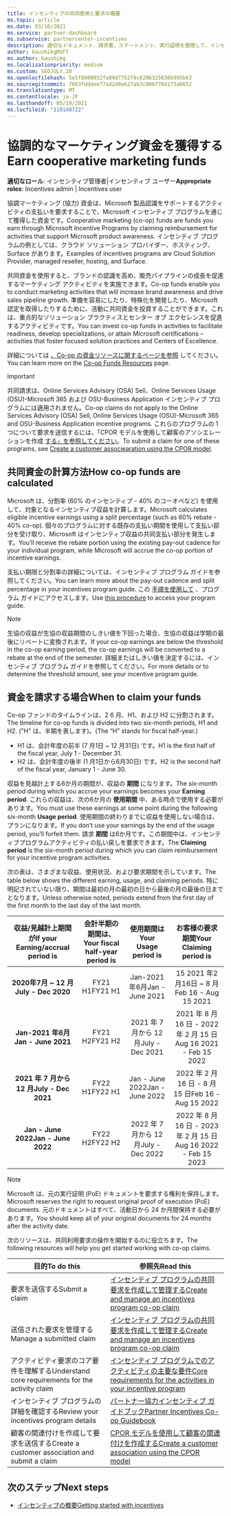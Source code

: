 ```yaml
---
title: インセンティブの共同使用と要求の概要
ms.topic: article
ms.date: 03/10/2021
ms.service: partner-dashboard
ms.subservice: partnercenter-incentives
description: 適切なドキュメント、請求書、ステートメント、実行証明を整理して、インセンティブの共同申請を成功に送信する方法について説明します。
author: kaushikgMSFT
ms.author: kaushikg
ms.localizationpriority: medium
ms.custom: SEOJULY.20
ms.openlocfilehash: 5e5f8000032fa09d7752f8c6206325630b995b63
ms.sourcegitcommit: 7063fdddee77ad2d8e627ab3c806f76d173ab652
ms.translationtype: MT
ms.contentlocale: ja-JP
ms.lasthandoff: 05/19/2021
ms.locfileid: "110148722"
---
```

# <a name="earn-cooperative-marketing-funds"></a><span data-ttu-id="78b09-103">協調的なマーケティング資金を獲得する</span><span class="sxs-lookup"><span data-stu-id="78b09-103">Earn cooperative marketing funds</span></span>

<span data-ttu-id="78b09-104">**適切なロール**: インセンティブ管理者|インセンティブ ユーザー</span><span class="sxs-lookup"><span data-stu-id="78b09-104">**Appropriate roles**: Incentives admin | Incentives user</span></span>

<span data-ttu-id="78b09-105">協調マーケティング (協力) 資金は、Microsoft 製品認識をサポートするアクティビティの支払いを要求することで、Microsoft インセンティブ プログラムを通じて獲得した資金です。</span><span class="sxs-lookup"><span data-stu-id="78b09-105">Cooperative marketing (co-op) funds are funds you earn through Microsoft Incentive Programs by claiming reimbursement for activities that support Microsoft product awareness.</span></span> <span data-ttu-id="78b09-106">インセンティブ プログラムの例としては、クラウド ソリューション プロバイダー、ホスティング、Surface があります。</span><span class="sxs-lookup"><span data-stu-id="78b09-106">Examples of incentives programs are Cloud Solution Provider, managed reseller, hosting, and Surface.</span></span>

<span data-ttu-id="78b09-107">共同資金を使用すると、ブランドの認識を高め、販売パイプラインの成長を促進するマーケティング アクティビティを実施できます。</span><span class="sxs-lookup"><span data-stu-id="78b09-107">Co-op funds enable you to conduct marketing activities that will increase brand awareness and drive sales pipeline growth.</span></span> <span data-ttu-id="78b09-108">準備を容易にしたり、特殊化を開発したり、Microsoft 認定を取得したりするために、活動に共同資金を投資することができます。これは、重点的なソリューション プラクティスとセンター オブ エクセレンスを促進するアクティビティです。</span><span class="sxs-lookup"><span data-stu-id="78b09-108">You can invest co-op funds in activities to facilitate readiness, develop specializations, or attain Microsoft certifications – activities that foster focused solution practices and Centers of Excellence.</span></span>

<span data-ttu-id="78b09-109">詳細については [、Co-op の資金リソースに関するページを参照](https://partner.microsoft.com/asset/collection/co-op-funds-resources#/) してください。</span><span class="sxs-lookup"><span data-stu-id="78b09-109">You can learn more on the [Co-op Funds Resources](https://partner.microsoft.com/asset/collection/co-op-funds-resources#/) page.</span></span>

>[!Important]
><span data-ttu-id="78b09-110">共同請求は、Online Services Advisory (OSA) Sell、Online Services Usage (OSU)-Microsoft 365 および OSU-Business Application インセンティブ プログラムには適用されません。</span><span class="sxs-lookup"><span data-stu-id="78b09-110">Co-op claims do not apply to the Online Services Advisory (OSA) Sell, Online Services Usage (OSU)-Microsoft 365 and OSU-Business Application incentive programs.</span></span> <span data-ttu-id="78b09-111">これらのプログラムの 1 つについて要求を送信するには、「CPOR モデルを使用して顧客のアソシエレーションを作成 [する」を参照してください](submit-osa-claim.md)。</span><span class="sxs-lookup"><span data-stu-id="78b09-111">To submit a claim for one of these programs, see [Create a customer associearation using the CPOR model](submit-osa-claim.md).</span></span>

## <a name="how-co-op-funds-are-calculated"></a><span data-ttu-id="78b09-112">共同資金の計算方法</span><span class="sxs-lookup"><span data-stu-id="78b09-112">How co-op funds are calculated</span></span>

<span data-ttu-id="78b09-113">Microsoft は、分割率 (60% のインセンティブ - 40% のコーオペなど) を使用して、対象となるインセンティブ収益を計算します。</span><span class="sxs-lookup"><span data-stu-id="78b09-113">Microsoft calculates eligible incentive earnings using a split percentage (such as 60% rebate - 40% co-op).</span></span> <span data-ttu-id="78b09-114">個々のプログラムに対する既存の支払い期間を使用して支払い部分を受け取り、Microsoft はインセンティブ収益の共同支払い部分を発生します。</span><span class="sxs-lookup"><span data-stu-id="78b09-114">You’ll receive the rebate portion using the existing pay-out cadence for your individual program, while Microsoft will accrue the co-op portion of incentive earnings.</span></span>

<span data-ttu-id="78b09-115">支払い期限と分割率の詳細については、インセンティブ プログラム ガイドを参照してください。</span><span class="sxs-lookup"><span data-stu-id="78b09-115">You can learn more about the pay-out cadence and split percentage in your incentives program guide.</span></span> <span data-ttu-id="78b09-116">この [手順を使用して](incentives-determined-your-program-eligibility.md) 、プログラム ガイドにアクセスします。</span><span class="sxs-lookup"><span data-stu-id="78b09-116">Use [this procedure](incentives-determined-your-program-eligibility.md) to access your program guide.</span></span>

>[!NOTE]
><span data-ttu-id="78b09-117">生協の収益が生協の収益期間のしきい値を下回った場合、生協の収益は学期の最後にリベートに変換されます。</span><span class="sxs-lookup"><span data-stu-id="78b09-117">If your co-op earnings are below the threshold in the co-op earning period, the co-op earnings will be converted to a rebate at the end of the semester.</span></span> <span data-ttu-id="78b09-118">詳細またはしきい値を決定するには、インセンティブ プログラム ガイドを参照してください。</span><span class="sxs-lookup"><span data-stu-id="78b09-118">For more details or to determine the threshold amount, see your incentive program guide.</span></span>

## <a name="when-to-claim-your-funds"></a><span data-ttu-id="78b09-119">資金を請求する場合</span><span class="sxs-lookup"><span data-stu-id="78b09-119">When to claim your funds</span></span>

<span data-ttu-id="78b09-120">Co-op ファンドのタイムラインは、2 6 月、H1、および H2 に分割されます。</span><span class="sxs-lookup"><span data-stu-id="78b09-120">The timeline for co-op funds is divided into two six-month periods, H1 and H2.</span></span> <span data-ttu-id="78b09-121">("H" は、半期を表します)。</span><span class="sxs-lookup"><span data-stu-id="78b09-121">(The “H” stands for fiscal half-year.)</span></span>

- <span data-ttu-id="78b09-122">H1 は、会計年度の前半 (7 月1日 ~ 12 月31日) です。</span><span class="sxs-lookup"><span data-stu-id="78b09-122">H1 is the first half of the fiscal year, July 1 - December 31.</span></span>
- <span data-ttu-id="78b09-123">H2 は、会計年度の後半 (1 月1日から6月30日) です。</span><span class="sxs-lookup"><span data-stu-id="78b09-123">H2 is the second half of the fiscal year, January 1 - June 30.</span></span>

<span data-ttu-id="78b09-124">収益を見越計上する6か月の期間が、収益の **期間** になります。</span><span class="sxs-lookup"><span data-stu-id="78b09-124">The six-month period during which you accrue your earnings becomes your **Earning period**.</span></span> <span data-ttu-id="78b09-125">これらの収益は、次の6か月の **使用期間** 中、ある時点で使用する必要があります。</span><span class="sxs-lookup"><span data-stu-id="78b09-125">You must use these earnings at some point during the following six-month **Usage period**.</span></span> <span data-ttu-id="78b09-126">使用期間の終わりまでに収益を使用しない場合は、プランになります。</span><span class="sxs-lookup"><span data-stu-id="78b09-126">If you don’t use your earnings by the end of the usage period, you’ll forfeit them.</span></span> <span data-ttu-id="78b09-127">請求 **期間** は6か月です。この期間中は、インセンティブプログラムアクティビティの払い戻しを要求できます。</span><span class="sxs-lookup"><span data-stu-id="78b09-127">The **Claiming period** is the six-month period during which you can claim reimbursement for your incentive program activities.</span></span>

<span data-ttu-id="78b09-128">次の表は、さまざまな収益、使用状況、および要求期間を示しています。</span><span class="sxs-lookup"><span data-stu-id="78b09-128">The table below shows the different earning, usage, and claiming periods.</span></span> <span data-ttu-id="78b09-129">特に明記されていない限り、期間は最初の月の最初の日から最後の月の最後の日までとなります。</span><span class="sxs-lookup"><span data-stu-id="78b09-129">Unless otherwise noted, periods extend from the first day of the first month to the last day of the last month.</span></span>

|  <span data-ttu-id="78b09-130">収益/見越計上期間が</span><span class="sxs-lookup"><span data-stu-id="78b09-130">If your Earning/accrual period is</span></span>  |<span data-ttu-id="78b09-131">会計半期の期間は、</span><span class="sxs-lookup"><span data-stu-id="78b09-131">Your fiscal half-year period is</span></span>  |  <span data-ttu-id="78b09-132">使用期間は</span><span class="sxs-lookup"><span data-stu-id="78b09-132">Your Usage period is</span></span>  |  <span data-ttu-id="78b09-133">お客様の要求期間</span><span class="sxs-lookup"><span data-stu-id="78b09-133">Your Claiming period is</span></span>  |
| :-----------: | :-----------: | :-----------: | :-----------: |
|<span data-ttu-id="78b09-134">**2020年7月 ~ 12 月**</span><span class="sxs-lookup"><span data-stu-id="78b09-134">**July - Dec 2020**</span></span>| <span data-ttu-id="78b09-135">FY21 H1</span><span class="sxs-lookup"><span data-stu-id="78b09-135">FY21 H1</span></span>  |  <span data-ttu-id="78b09-136">Jan-2021 年6月</span><span class="sxs-lookup"><span data-stu-id="78b09-136">Jan - June 2021</span></span>  |  <span data-ttu-id="78b09-137">15 2021 年2月16日 ~ 8 月</span><span class="sxs-lookup"><span data-stu-id="78b09-137">Feb 16 - Aug 15 2021</span></span>  |
|<span data-ttu-id="78b09-138">**Jan-2021 年6月**</span><span class="sxs-lookup"><span data-stu-id="78b09-138">**Jan - June 2021**</span></span> |  <span data-ttu-id="78b09-139">FY21 H2</span><span class="sxs-lookup"><span data-stu-id="78b09-139">FY21 H2</span></span>  |  <span data-ttu-id="78b09-140">2021 年 7 月から 12 月</span><span class="sxs-lookup"><span data-stu-id="78b09-140">July - Dec 2021</span></span>  |  <span data-ttu-id="78b09-141">2021 年 8 月 16 日 - 2022 年 2 月 15 日</span><span class="sxs-lookup"><span data-stu-id="78b09-141">Aug 16 2021 - Feb 15 2022</span></span>  |
|<span data-ttu-id="78b09-142">**2021 年 7 月から 12 月**</span><span class="sxs-lookup"><span data-stu-id="78b09-142">**July - Dec 2021**</span></span>|  <span data-ttu-id="78b09-143">FY22 H1</span><span class="sxs-lookup"><span data-stu-id="78b09-143">FY22 H1</span></span>  |  <span data-ttu-id="78b09-144">Jan - June 2022</span><span class="sxs-lookup"><span data-stu-id="78b09-144">Jan - June 2022</span></span>  |  <span data-ttu-id="78b09-145">2022 年 2 月 16 日 - 8 月 15 日</span><span class="sxs-lookup"><span data-stu-id="78b09-145">Feb 16 - Aug 15 2022</span></span>  |
|<span data-ttu-id="78b09-146">**Jan - June 2022**</span><span class="sxs-lookup"><span data-stu-id="78b09-146">**Jan - June 2022**</span></span> |  <span data-ttu-id="78b09-147">FY22 H2</span><span class="sxs-lookup"><span data-stu-id="78b09-147">FY22 H2</span></span>  |  <span data-ttu-id="78b09-148">2022 年 7 月から 12 月</span><span class="sxs-lookup"><span data-stu-id="78b09-148">July - Dec 2022</span></span>  |  <span data-ttu-id="78b09-149">2022 年 8 月 16 日 - 2023 年 2 月 15 日</span><span class="sxs-lookup"><span data-stu-id="78b09-149">Aug 16 2022 - Feb 15 2023</span></span>  |

>[!NOTE]
><span data-ttu-id="78b09-150">Microsoft は、元の実行証明 (PoE) ドキュメントを要求する権利を保持します。</span><span class="sxs-lookup"><span data-stu-id="78b09-150">Microsoft reserves the right to request original proof of execution (PoE) documents.</span></span> <span data-ttu-id="78b09-151">元のドキュメントはすべて、活動日から 24 か月間保持する必要があります。</span><span class="sxs-lookup"><span data-stu-id="78b09-151">You should keep all of your original documents for 24 months after the activity date.</span></span>

<span data-ttu-id="78b09-152">次のリソースは、共同利用要求の操作を開始するのに役立ちます。</span><span class="sxs-lookup"><span data-stu-id="78b09-152">The following resources will help you get started working with co-op claims.</span></span>

| <span data-ttu-id="78b09-153">目的</span><span class="sxs-lookup"><span data-stu-id="78b09-153">To do this</span></span> | <span data-ttu-id="78b09-154">参照先</span><span class="sxs-lookup"><span data-stu-id="78b09-154">Read this</span></span> |
| ------ | ----------- |
| <span data-ttu-id="78b09-155">要求を送信する</span><span class="sxs-lookup"><span data-stu-id="78b09-155">Submit a claim</span></span> |  [<span data-ttu-id="78b09-156">インセンティブ プログラムの共同要求を作成して管理する</span><span class="sxs-lookup"><span data-stu-id="78b09-156">Create and manage an incentives program co-op claim</span></span>](create-incentives-claims.md)  |
| <span data-ttu-id="78b09-157">送信された要求を管理する</span><span class="sxs-lookup"><span data-stu-id="78b09-157">Manage a submitted claim</span></span> | [<span data-ttu-id="78b09-158">インセンティブ プログラムの共同要求を作成して管理する</span><span class="sxs-lookup"><span data-stu-id="78b09-158">Create and manage an incentives program co-op claim</span></span>](create-incentives-claims.md)    |
| <span data-ttu-id="78b09-159">アクティビティ要求のコア要件を理解する</span><span class="sxs-lookup"><span data-stu-id="78b09-159">Understand core requirements for the activity claim</span></span> | [<span data-ttu-id="78b09-160">インセンティブ プログラムでのアクティビティの主要な要件</span><span class="sxs-lookup"><span data-stu-id="78b09-160">Core requirements for the activities in your incentive program</span></span>](core-requirements.md)   |
| <span data-ttu-id="78b09-161">インセンティブ プログラムの詳細を確認する</span><span class="sxs-lookup"><span data-stu-id="78b09-161">Review your incentives program details</span></span> | [<span data-ttu-id="78b09-162">パートナー協力インセンティブ ガイドブック</span><span class="sxs-lookup"><span data-stu-id="78b09-162">Partner Incentives Co-op Guidebook</span></span>](https://assetsprod.microsoft.com/co-op-guidebook.pdf)  |
| <span data-ttu-id="78b09-163">顧客の関連付けを作成して要求を送信する</span><span class="sxs-lookup"><span data-stu-id="78b09-163">Create a customer association and submit a claim</span></span> | [<span data-ttu-id="78b09-164">CPOR モデルを使用して顧客の関連付けを作成する</span><span class="sxs-lookup"><span data-stu-id="78b09-164">Create a customer association using the CPOR model</span></span>](submit-osa-claim.md)   |

## <a name="next-steps"></a><span data-ttu-id="78b09-165">次のステップ</span><span class="sxs-lookup"><span data-stu-id="78b09-165">Next steps</span></span>

- [<span data-ttu-id="78b09-166">インセンティブの概要</span><span class="sxs-lookup"><span data-stu-id="78b09-166">Getting started with incentives</span></span>](incentives-get-started-intro.md)
